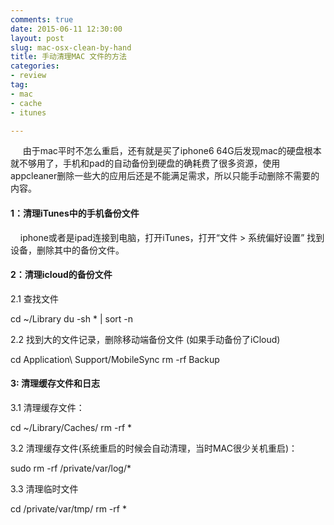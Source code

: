 ```yaml
---
comments: true
date: 2015-06-11 12:30:00
layout: post
slug: mac-osx-clean-by-hand
title: 手动清理MAC 文件的方法
categories:
- review
tag:
- mac
- cache
- itunes

---
```


<p>&nbsp;&nbsp;&nbsp;&nbsp; 由于mac平时不怎么重启，还有就是买了iphone6 64G后发现mac的硬盘根本就不够用了，手机和pad的自动备份到硬盘的确耗费了很多资源，使用appcleaner删除一些大的应用后还是不能满足需求，所以只能手动删除不需要的内容。</p>

#### <p>1：清理iTunes中的手机备份文件</p>

<p>&nbsp;&nbsp;&nbsp;&nbsp;iphone或者是ipad连接到电脑，打开iTunes，打开“文件 > 系统偏好设置” 找到设备，删除其中的备份文件。</p>
	
#### <p>2：清理icloud的备份文件</p>
<p>2.1 查找文件</p>
	cd ~/Library
	du -sh * | sort -n

<p>2.2 找到大的文件记录，删除移动端备份文件 (如果手动备份了iCloud)</p>
	cd Application\ Support/MobileSync
	rm -rf Backup

#### <p>3: 清理缓存文件和日志</p>
<p>3.1 清理缓存文件：</p>
	cd ~/Library/Caches/
	rm -rf *
<p>3.2 清理缓存文件(系统重启的时候会自动清理，当时MAC很少关机重启)：</p>
	sudo rm -rf /private/var/log/*
	
<p>3.3 清理临时文件</p>
	cd /private/var/tmp/
	rm -rf *